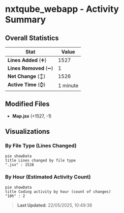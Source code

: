 # nxtqube_webapp - Activity Summary 

## Overall Statistics

| Stat                   | Value                                                             |
| ---------------------- | ----------------------------------------------------------------- |
| **Lines Added** (➕)   | 1527                                          |
| **Lines Removed** (➖) | 1                                        |
| **Net Change** (↕)    | 1526                |
| **Active Time** (⌚)   | 1 minute |


## Modified Files
- **Map.jsx** (+1527, -1)

## Visualizations

### By File Type (Lines Changed)

```mermaid
pie showData
title Lines changed by file type
".jsx" : 1528
```

### By Hour (Estimated Activity Count)

```mermaid
pie showData
title Coding activity by hour (count of changes)
"10h" : 2
```


> **Last Updated:** 22/05/2025, 10:49:36